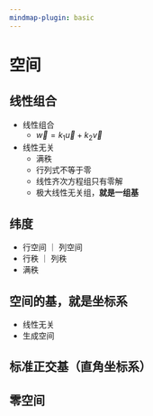 ```yaml
---
mindmap-plugin: basic
---
```

# 空间
 
## 线性组合
- 线性组合
	- $\vec w = k_1 \vec{u} + k_2 \vec{v}$
- 线性无关
	- 满秩
	- 行列式不等于零
	- 线性齐次方程组只有零解
	- 极大线性无关组，**就是一组基**
 
## 纬度
- 行空间 ｜ 列空间
- 行秩 ｜ 列秩
- 满秩
 
## 空间的基，就是坐标系
- 线性无关
- 生成空间
 
## 标准正交基（直角坐标系）
 
## 零空间